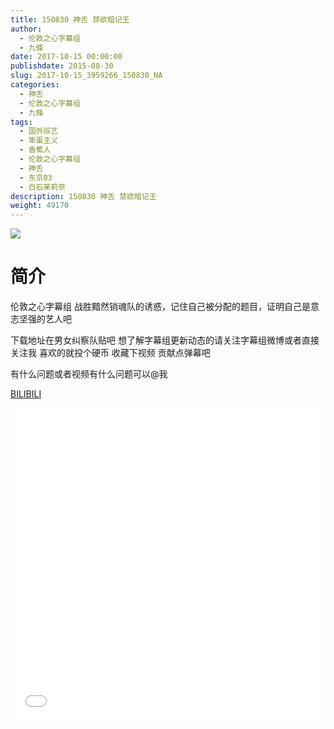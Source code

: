 ```yaml
---
title: 150830 神舌 禁欲暗记王
author: 
  - 伦敦之心字幕组
  - 九條
date: 2017-10-15 00:00:00
publishdate: 2015-08-30
slug: 2017-10-15_3959266_150830_NA
categories: 
  - 神舌
  - 伦敦之心字幕组
  - 九條
tags: 
  - 国外综艺
  - 笨蛋主义
  - 香蕉人
  - 伦敦之心字幕组
  - 神舌
  - 东京03
  - 白石茉莉奈
description: 150830 神舌 禁欲暗记王
weight: 49170
---
```


![](https://i.imgur.com/sxKAWOf.jpg)

# 简介  
伦敦之心字幕组 战胜黯然销魂队的诱惑，记住自己被分配的题目，证明自己是意志坚强的艺人吧
下载地址在男女纠察队贴吧 想了解字幕组更新动态的请关注字幕组微博或者直接关注我 喜欢的就投个硬币 收藏下视频 贡献点弹幕吧
有什么问题或者视频有什么问题可以@我

  [BILIBILI](https://www.bilibili.com/video/av3959266/)


  <iframe src="//www.bilibili.com/html/html5player.html?cid=6378643&aid=3959266" width="100%" height="500" frameborder="0" allowfullscreen="allowfullscreen"></iframe>
